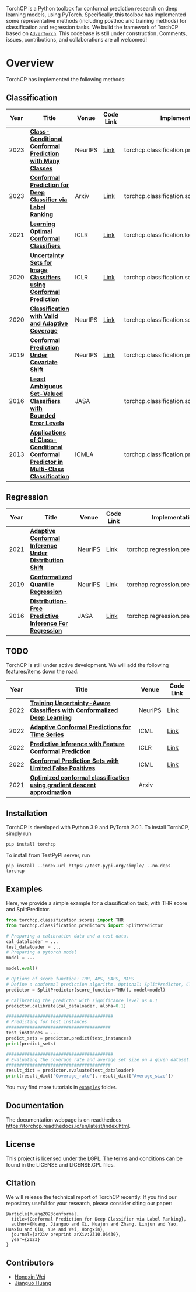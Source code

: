 TorchCP is a Python toolbox for conformal prediction research on deep learning models, using PyTorch. Specifically, this
toolbox has implemented some representative methods (including posthoc and training methods) for
classification and regression tasks. We build the framework of TorchCP based
on [`AdverTorch`](https://github.com/BorealisAI/advertorch/tree/master). This codebase is still under construction.
Comments, issues, contributions, and collaborations are all welcomed!

# Overview

TorchCP has implemented the following methods:

## Classification

| Year | Title                                                                                                                                            | Venue   | Code Link                                                                         | Implementation                              |
|------|--------------------------------------------------------------------------------------------------------------------------------------------------|---------|-----------------------------------------------------------------------------------|---------------------------------------------|
| 2023 | [**Class-Conditional Conformal Prediction with Many Classes**](https://arxiv.org/abs/2306.09335)                                                 | NeurIPS | [Link](https://github.com/tiffanyding/class-conditional-conformal)                | torchcp.classification.predictors.cluster   |
| 2023 | [**Conformal Prediction for Deep Classifier via Label Ranking**](https://arxiv.org/abs/2310.06430)                                               | Arxiv   | [Link](https://github.com/ml-stat-Sustech/conformal_prediction_via_label_ranking) | torchcp.classification.scores.saps          |
| 2021 | [**Learning Optimal Conformal Classifiers**](https://arxiv.org/abs/2110.09192)                                                                   | ICLR    | [Link](https://github.com/google-deepmind/conformal_training/tree/main)           | torchcp.classification.loss.conftr          |       
| 2020 | [**Uncertainty Sets for Image Classifiers using Conformal Prediction**](https://arxiv.org/abs/2009.14193       )                                 | ICLR    | [Link](https://github.com/aangelopoulos/conformal_classification)                 | torchcp.classification.scores.raps          |
| 2020 | [**Classification with Valid and Adaptive Coverage**](https://proceedings.neurips.cc/paper/2020/file/244edd7e85dc81602b7615cd705545f5-Paper.pdf) | NeurIPS | [Link](https://github.com/msesia/arc)                                             | torchcp.classification.scores.aps           |
| 2019 | [**Conformal Prediction Under Covariate Shift**](https://arxiv.org/abs/1904.06019)                                                               | NeurIPS | [Link](https://github.com/ryantibs/conformal/)                                    | torchcp.classification.predictors.weight    |
| 2016 | [**Least Ambiguous Set-Valued Classifiers with Bounded Error Levels**](https://arxiv.org/abs/1609.00451)                                         | JASA    |                                                                                   | torchcp.classification.scores.thr           |
| 2013 | [**Applications of Class-Conditional Conformal Predictor in Multi-Class Classification**](https://ieeexplore.ieee.org/document/6784618)          | ICMLA   |                                                                                   | torchcp.classification.predictors.classwise |

## Regression

| Year | Title                                                                                                                                          | Venue   | Code Link                                            | Implementation                      |
|------|------------------------------------------------------------------------------------------------------------------------------------------------|---------|------------------------------------------------------|-------------------------------------|
| 2021 | [**Adaptive Conformal Inference Under Distribution Shift**](https://arxiv.org/abs/2106.00170)                                                  | NeurIPS | [Link](https://github.com/isgibbs/AdaptiveConformal) | torchcp.regression.predictors.aci   |
| 2019 | [**Conformalized Quantile Regression**](https://proceedings.neurips.cc/paper_files/paper/2019/file/5103c3584b063c431bd1268e9b5e76fb-Paper.pdf) | NeurIPS | [Link](https://github.com/yromano/cqr)               | torchcp.regression.predictors.cqr   |
| 2016 | [**Distribution-Free Predictive Inference For Regression**](https://arxiv.org/abs/1604.04173)                                                  | JASA    | [Link](https://github.com/ryantibs/conformal)        | torchcp.regression.predictors.split |

## TODO

TorchCP is still under active development. We will add the following features/items down the road:

| Year | Title                                                                                                           | Venue   | Code Link                                                                  |
|------|-----------------------------------------------------------------------------------------------------------------|---------|----------------------------------------------------------------------------|
| 2022 | [**Training Uncertainty-Aware Classifiers with Conformalized Deep Learning**](https://arxiv.org/abs/2205.05878) | NeurIPS | [Link](https://github.com/bat-sheva/conformal-learning)                    |
| 2022 | [**Adaptive Conformal Predictions for Time Series**](https://arxiv.org/abs/2202.07282)                          | ICML    | [Link](https://github.com/mzaffran/AdaptiveConformalPredictionsTimeSeries) |
| 2022 | [**Predictive Inference with Feature Conformal Prediction**](https://arxiv.org/abs/2210.00173)                  | ICLR    | [Link](https://github.com/AlvinWen428/FeatureCP)                           |
| 2022 | [**Conformal Prediction Sets with Limited False Positives**](https://arxiv.org/abs/2202.07650)                  | ICML    | [Link](https://github.com/ajfisch/conformal-fp)                            |
| 2021 | [**Optimized conformal classification using gradient descent approximation**](https://arxiv.org/abs/2105.11255) | Arxiv   |                                                                            |

## Installation

TorchCP is developed with Python 3.9 and PyTorch 2.0.1. To install TorchCP, simply run

```
pip install torchcp
```

To install from TestPyPI server, run

```
pip install --index-url https://test.pypi.org/simple/ --no-deps torchcp
```

## Examples

Here, we provide a simple example for a classification task, with THR score and SplitPredictor.

```python
from torchcp.classification.scores import THR
from torchcp.classification.predictors import SplitPredictor

# Preparing a calibration data and a test data.
cal_dataloader = ...
test_dataloader = ...
# Preparing a pytorch model
model = ...

model.eval()

# Options of score function: THR, APS, SAPS, RAPS
# Define a conformal prediction algorithm. Optional: SplitPredictor, ClusterPredictor, ClassWisePredictor
predictor = SplitPredictor(score_function=THR(), model=model)

# Calibrating the predictor with significance level as 0.1
predictor.calibrate(cal_dataloader, alpha=0.1)

#########################################
# Predicting for test instances
########################################
test_instances = ...
predict_sets = predictor.predict(test_instances)
print(predict_sets)

#########################################
# Evaluating the coverage rate and average set size on a given dataset.
########################################
result_dict = predictor.evaluate(test_dataloader)
print(result_dict["Coverage_rate"], result_dict["Average_size"])

```

You may find more tutorials in [`examples`](https://github.com/ml-stat-Sustech/TorchCP/tree/master/examples) folder.

## Documentation

The documentation webpage is on readthedocs https://torchcp.readthedocs.io/en/latest/index.html.

## License

This project is licensed under the LGPL. The terms and conditions can be found in the LICENSE and LICENSE.GPL files.

## Citation

We will release the technical report of TorchCP recently. If you find our repository useful for your research, please
consider citing our paper:

```
@article{huang2023conformal,
  title={Conformal Prediction for Deep Classifier via Label Ranking},
  author={Huang, Jianguo and Xi, Huajun and Zhang, Linjun and Yao, Huaxiu and Qiu, Yue and Wei, Hongxin},
  journal={arXiv preprint arXiv:2310.06430},
  year={2023}
}
```

## Contributors

* [Hongxin Wei](https://hongxin001.github.io/)
* [Jianguo Huang](https://jianguo99.github.io/)



